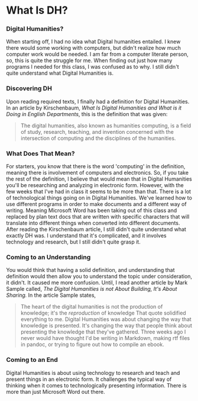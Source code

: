  # What Is DH?
 
 ### Digital Humanities?
 When starting off, I had no idea what Digital humanities entailed. I knew there would
 some working with computers, but didn't realize how much computer work would be needed.
 I am far from a computer literate person, so, this is quite the struggle for me. When
 finding out just how many programs I needed for this class, I was confused as to why.
 I still didn't quite understand what Digital Humanities is. 
 
 ### Discovering DH
 Upon reading required texts, I finally had a definition for Digital Humanities.
 In an article by Kirschenbaum, *What Is Digital Humanities and What is it Doing in
 English Departments*, this is the definition that was given:
 > The digital humanities, also known as humanities computing, is a field of study,
research, teaching, and invention concerned with the intersection of computing and
the disciplines of the humanities.

### What Does That Mean?
For starters, you know that there is the word 'computing' in the definition, meaning 
there is involvement of computers and electronics. So, if you take the rest of the 
definition, I believe that would mean that in Digital Humanities you'll be researching 
and analyzing in electronic form. However, with the few weeks that I've had in class it 
seems to be more than that. There is a lot of technological things going on in Digital
Humanities. We've learned how to use different programs in order to make documents and
a different way of writing. Meaning Microsoft Word has been taking out of this class 
and replaced by plan text docs that are written with specific characters that will 
translate into different things when converted into different documents. After reading 
the Kirschenbaum article, I still didn't quite understand what exactly DH was. I 
understand that it's complicated, and it involves technology and research, but I still
didn't quite grasp it. 

### Coming to an Understanding
You would think that having a solid definition, and understanding that definition would
then allow you to understand the topic under consideration, it didn't. It caused me
more confusion. Until, I read another article by Mark Sample called, *The Digital 
Humanities is not About Building, It's About Sharing.* In the article Sample states, 
>The heart of the digital humanities is not the production of knowledge; it's the 
*reproduction* of knowledge
That quote solidified everything to me. Digital Humanities was about changing the way 
that knowledge is presented. It's changing the way that people think about presenting 
the knowledge that they've gathered. Three weeks ago I never would have thought I'd be 
writing in Markdown, making rtf files in pandoc, or trying to figure out how to compile
an ebook. 

### Coming to an End
Digital Humanities is about using technology to research and teach and present things 
in an electronic form. It challenges the typical way of thinking when it comes to 
technologically presenting information. There is more than just Microsoft Word out
there.